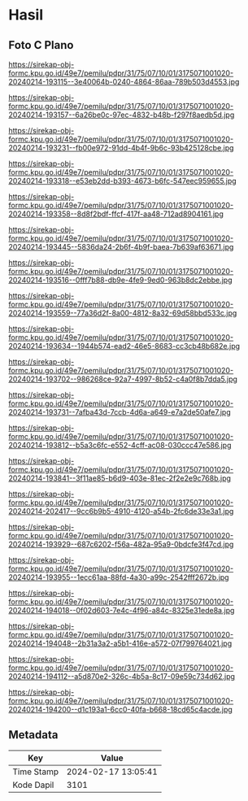 # Hasil

## Foto C Plano

https://sirekap-obj-formc.kpu.go.id/49e7/pemilu/pdpr/31/75/07/10/01/3175071001020-20240214-193115--3e40064b-0240-4864-86aa-789b503d4553.jpg

https://sirekap-obj-formc.kpu.go.id/49e7/pemilu/pdpr/31/75/07/10/01/3175071001020-20240214-193157--6a26be0c-97ec-4832-b48b-f297f8aedb5d.jpg

https://sirekap-obj-formc.kpu.go.id/49e7/pemilu/pdpr/31/75/07/10/01/3175071001020-20240214-193231--fb00e972-91dd-4b4f-9b6c-93b425128cbe.jpg

https://sirekap-obj-formc.kpu.go.id/49e7/pemilu/pdpr/31/75/07/10/01/3175071001020-20240214-193318--e53eb2dd-b393-4673-b6fc-547eec959655.jpg

https://sirekap-obj-formc.kpu.go.id/49e7/pemilu/pdpr/31/75/07/10/01/3175071001020-20240214-193358--8d8f2bdf-ffcf-417f-aa48-712ad8904161.jpg

https://sirekap-obj-formc.kpu.go.id/49e7/pemilu/pdpr/31/75/07/10/01/3175071001020-20240214-193445--5836da24-2b6f-4b9f-baea-7b639af63671.jpg

https://sirekap-obj-formc.kpu.go.id/49e7/pemilu/pdpr/31/75/07/10/01/3175071001020-20240214-193516--0fff7b88-db9e-4fe9-9ed0-963b8dc2ebbe.jpg

https://sirekap-obj-formc.kpu.go.id/49e7/pemilu/pdpr/31/75/07/10/01/3175071001020-20240214-193559--77a36d2f-8a00-4812-8a32-69d58bbd533c.jpg

https://sirekap-obj-formc.kpu.go.id/49e7/pemilu/pdpr/31/75/07/10/01/3175071001020-20240214-193634--1944b574-ead2-46e5-8683-cc3cb48b682e.jpg

https://sirekap-obj-formc.kpu.go.id/49e7/pemilu/pdpr/31/75/07/10/01/3175071001020-20240214-193702--986268ce-92a7-4997-8b52-c4a0f8b7dda5.jpg

https://sirekap-obj-formc.kpu.go.id/49e7/pemilu/pdpr/31/75/07/10/01/3175071001020-20240214-193731--7afba43d-7ccb-4d6a-a649-e7a2de50afe7.jpg

https://sirekap-obj-formc.kpu.go.id/49e7/pemilu/pdpr/31/75/07/10/01/3175071001020-20240214-193812--b5a3c6fc-e552-4cff-ac08-030ccc47e586.jpg

https://sirekap-obj-formc.kpu.go.id/49e7/pemilu/pdpr/31/75/07/10/01/3175071001020-20240214-193841--3f11ae85-b6d9-403e-81ec-2f2e2e9c768b.jpg

https://sirekap-obj-formc.kpu.go.id/49e7/pemilu/pdpr/31/75/07/10/01/3175071001020-20240214-202417--9cc6b9b5-4910-4120-a54b-2fc6de33e3a1.jpg

https://sirekap-obj-formc.kpu.go.id/49e7/pemilu/pdpr/31/75/07/10/01/3175071001020-20240214-193929--687c6202-f56a-482a-95a9-0bdcfe3f47cd.jpg

https://sirekap-obj-formc.kpu.go.id/49e7/pemilu/pdpr/31/75/07/10/01/3175071001020-20240214-193955--1ecc61aa-88fd-4a30-a99c-2542fff2672b.jpg

https://sirekap-obj-formc.kpu.go.id/49e7/pemilu/pdpr/31/75/07/10/01/3175071001020-20240214-194018--0f02d603-7e4c-4f96-a84c-8325e31ede8a.jpg

https://sirekap-obj-formc.kpu.go.id/49e7/pemilu/pdpr/31/75/07/10/01/3175071001020-20240214-194048--2b31a3a2-a5b1-416e-a572-07f799764021.jpg

https://sirekap-obj-formc.kpu.go.id/49e7/pemilu/pdpr/31/75/07/10/01/3175071001020-20240214-194112--a5d870e2-326c-4b5a-8c17-09e59c734d62.jpg

https://sirekap-obj-formc.kpu.go.id/49e7/pemilu/pdpr/31/75/07/10/01/3175071001020-20240214-194200--d1c193a1-6cc0-40fa-b668-18cd65c4acde.jpg


## Metadata

| Key        | Value               |
| ---------- | ------------------- |
| Time Stamp | 2024-02-17 13:05:41 |
| Kode Dapil | 3101                |



